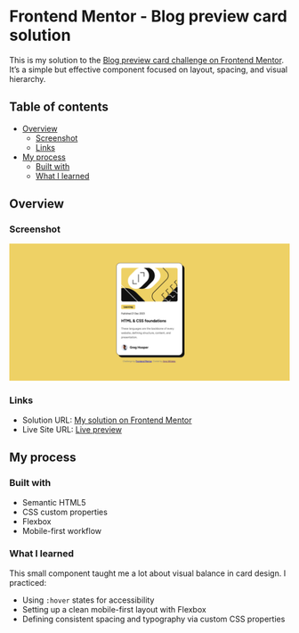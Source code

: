# Frontend Mentor - Blog preview card solution

This is my solution to the [Blog preview card challenge on Frontend Mentor](https://www.frontendmentor.io/challenges/blog-preview-card-ckPaj01IcS). It’s a simple but effective component focused on layout, spacing, and visual hierarchy.

## Table of contents

- [Overview](#overview)
  - [Screenshot](#screenshot)
  - [Links](#links)
- [My process](#my-process)
  - [Built with](#built-with)
  - [What I learned](#what-i-learned)

## Overview

### Screenshot

![Screenshot of my solution](/assets/images/screenshot.png)

### Links

- Solution URL: [My solution on Frontend Mentor](https://www.frontendmentor.io/solutions/responsive-blog-preview-card-with-html-and-css-m1feVV8Ntk)
- Live Site URL: [Live preview](https://blog-preview-card-beta-kohl.vercel.app)

## My process

### Built with

- Semantic HTML5
- CSS custom properties
- Flexbox
- Mobile-first workflow

### What I learned

This small component taught me a lot about visual balance in card design. I practiced:

- Using `:hover` states for accessibility
- Setting up a clean mobile-first layout with Flexbox
- Defining consistent spacing and typography via custom CSS properties
